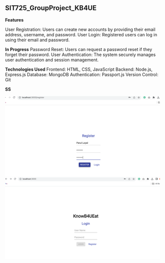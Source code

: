## SIT725_GroupProject_KB4UE

**Features**

User Registration: Users can create new accounts by providing their email address, username, and password.
User Login: Registered users can log in using their email and password.

**In Progress**
Password Reset: Users can request a password reset if they forget their password.
User Authentication: The system securely manages user authentication and session management.

**Technologies Used**
Frontend: HTML, CSS, JavaScript
Backend: Node.js, Express.js
Database: MongoDB
Authentication: Passport.js
Version Control: Git

**SS**

![](https://github.com/parulloyal/SIT725_GroupProject_KB4UE/blob/main/Register.png)<br>
![](https://github.com/parulloyal/SIT725_GroupProject_KB4UE/blob/main/Login.png)<br>

